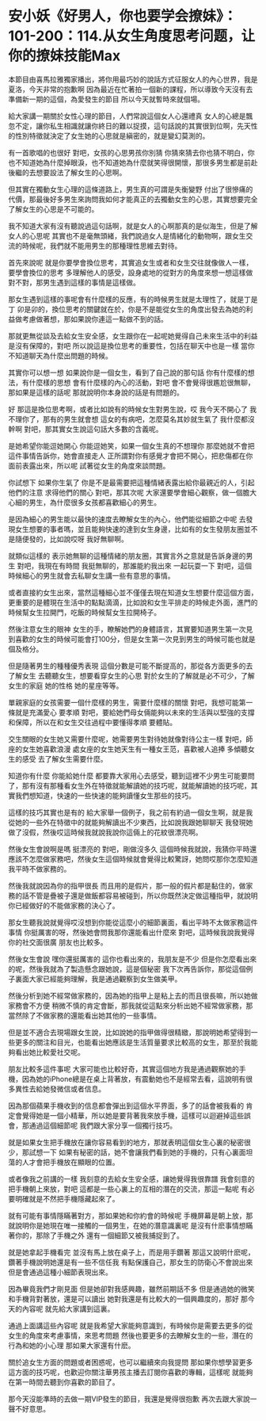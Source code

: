 # 安小妖《好男人，你也要学会撩妹》：101-200：114.从女生角度思考问题，让你的撩妹技能Max

本節目由喜馬拉雅獨家播出，將你用最巧妙的說話方式征服女人的內心世界，我是夏洛，今天非常的抱歉啊 因為最近在忙著拍一個新的課程，所以導致今天沒有去準備新一期的這個，為愛發生的節目 所以今天就暫時來就個場。

給大家講一期關於女性心理的節目，人們常說這個女人心還禮真 女人的心總是飄忽不定，讓你私生相識就讓你終日的難以捉摸，這句話說的其實很到位啊，先天性的性別特徵就決定了女生她的心思就是縝密的，就是變幻莫測的。

有一首歌唱的也很好 對吧，女孩的心思男孩你別猜 你猜來猜去你也猜不明白，你也不知道她為什麼掉眼淚，也不知道她為什麼就笑得很開懷，那很多男生都是前赴後繼的去想要設法了解女生的心思啊。

但其實在獨動女生心理的這條道路上，男生真的可謂是失衡變野 付出了很慘痛的代價，那最後好多男生來詢問我如何才能真正的去獨動女生的心思，其實想要完全了解女生的心思是不可能的。

我不知道大家有沒有聽說過這句話啊，就是女人的心啊那真的是似海生，但是了解女人的心思呢 其實也不是毫無頭緒，我們說過女人是情緒化的動物啊，跟女生交流的時候呢，我們就不能用男生的那種理性思維去對待。

首先來說呢 就是你要學會換位思考，其實追女生或者和女生交往就像做人一樣，要學會換位的思考 多理解他人的感受，設身處地的從對方的角度來想一想這樣做對不對，那男生遇到這樣的事情是這樣做。

那女生遇到這樣的事呢會有什麼樣的反應，有的時候男生就是太理性了，就是丁是丁 卯是卯的，換位思考的關鍵就在於，你是不是能從女生的角度出發去為她的利益做考慮做著想，那如果說你連這一點做不到的話。

那就更無從談及去給女生安全感，女生跟你在一起呢她覺得自己未來生活中的利益是沒有保障的，對吧 所以說這是換位思考的重要性，包括在聊天中也是一樣 當你不知道聊天為什麼出問題的時候。

其實你可以想一想 如果說你是一個女生，看到了自己說的那句話 你有什麼樣的想法，有什麼樣的思想 會有什麼樣的內心的活動，對吧 會不會覺得很尷尬很無聊，那如果是這樣的話呢 那就說明你本身說的話是有問題的。

好 那這是換位思考啊，或者比如說有的時候女生對男生說，哎 我今天不開心了 我不理你了，那有的男生就會想 這女的有病吧，怎麼莫名其妙就生氣了 我什麼都沒幹啊 對吧，那其實女生說這句話大多數的含義呢。

是她希望你能逗她開心 你能逗她笑，如果一個女生真的不想理你 那麼她就不會把這件事情告訴你，她會直接走人 正所謂對你有感覺才會把不開心，把悲傷都在你面前表露出來，所以呢 試著從女生的角度來談問題。

你試想下 如果你生氣了 你是不是最需要把這種情緒表露出給你最親近的人，引起他們的注意 求得他們的關心 對吧，那其次呢 大家還要學會細心觀察，做一個膽大心細的男生，為什麼很多女孩都喜歡細心的男生。

是因為細心的男生能以最快的速度去瞭解女生的內心，他們能從細節之中呢 去發現女生想要的事者嗎，並且能夠快速的達到女生身邊，比如有的女生發朋友圈並不是隨便發的，比如說哎呀 我好無聊啊。

就類似這樣的 表示她無聊的這種情緒的朋友圈，其實言外之意就是告訴身邊的男生 對吧，我現在有時間 我挺無聊的，那誰能約我出來 一起玩耍一下 對吧，這個時候細心的男生就會去私聊女生講一些有意思的事情。

或者直接約女生出來，當然這種細心並不僅僅去現在知道女生想要什麼這個方面，更重要的是體現在生活中的點點滴滴，比如說和女生平排走的時候走外面，進門的時候幫女生拉開門，吃飯的時候幫女生拉開椅子。

然後注意女生的眼神 女生的手，瞭解她們的身體語言，其實要知道男生第一次見到喜歡的女生的時候可能會打100分，但是女生第一次見到男生的時候可能也就是個及格分。

但是隨著男生的種種優秀表現 這個分數是可能不斷提高的，那從各方面更多的去了解女生 去聽聽女生，想要看穿女生的心思 對於女生的了解就是必不可少，了解女生的家庭 她的性格 她的星座等等。

單親家庭的女孩需要一個什麼樣的男生，需要什麼樣的關懷 對吧，我想可能第一條就是充滿愛心 要孝順 對吧，要給她們母女倆能夠以未來的生活與以堅強的支撐和保障，所以在和女生交往過程中要懂得孝順 要體貼。

交生關眼的女生她又需要什麼呢，她需要男生對待她就像對待公主一樣 對吧，師座的女生她喜歡浪漫 處女座的女生她天生有一種女王范，喜歡被人追捧 多傾聽女生的感受 去了解女生需要什麼。

知道你有什麼 你能給她什麼 都要靠大家用心去感受，聽到這裡不少男生可能要問了，那有沒有那種看女生外在特徵就能解讀她的技巧呢，就能解讀她的技巧呢，其實我們想知道，快速的一些快速的能夠讀懂女生那些的技巧。

這樣的技巧其實也是有的 給大家舉一個例子，我之前有約過一個女生啊，就是我從她的一些外在特徵中的就能夠解讀出不少東西，比如說我跟她聊聊天 我發現她做了沒假，然後哎這時候我就說我說你這倆上的花紋很漂亮啊。

然後女生會說啊是嗎 挺漂亮的 對吧，剛做沒多久 這個時候我就說，我猜你平時還應該不怎麼做家務吧，然後女生這個時候就會覺得比較驚訝，她問哎那你怎麼知道我平時不做家務的。

然後我就說因為你的指甲很長 而且用的是假片，那一般的假片都是黏住的，做家務的話不管是疊被子還是做飯都容易被碰到，所以你既然決定做這種指甲，就說明你已經做好的不能做家務的決心了。

那女生聽我說就覺得哎沒想到你能從這麼小的細節裏面，看出平時不太做家務這件事情 你挺厲害的呀，然後她會問我那你還能看出什麼來 對吧，這時候我說我覺得你的社交面很廣 朋友也比較多。

然後女生會說 嘿你還挺厲害的 這你也看出來的，我朋友是不少 但是你怎麼看出來的呢，然後我就為了製造懸念跟她說，這是個秘密 我下次再告訴你，那從這個例子裏面大家已經能夠理解，我是通過觀察到女生做美甲。

然後分析到她不經常做家務的，因為她的指甲上是粘上去的而且很長嘛，所以她做家務會不方便 稍微不慎的肯定會斷，那我就從這點來分析出她不經常做家務，那當然除了不做家務的還能看出她其他的一些事情。

但是並不適合去現場跟女生說，比如說她的指甲做得很精緻，那說明她希望得到一些更多的關注和目光，也能看出她應該是生活質量要求比較高的女生，那至於我能夠看出她比較愛社交呢。

朋友比較多這件事呢 大家可能也比較好奇，其實這個地方我是通過觀察她的手機，因為她的iPhone總是在桌上背著放，有震動她也不是經常去看，這說明有很多異性去給她發微信或者信息。

因為那個蘋果手機收到的信息都會彈出到這個水平界面，多了的話會被我看的 肯定會覺得她是一個小精華，所以她是要背著我來放手機，這樣可以迴避掉這些誤會，那通過這個細節呢 我們跟大家分享一個獨行技巧。

就是如果女生把手機放在讓你容易看到的地方，那就表明這個女生心裏的秘密很少，那試想一下 如果有秘密的話，她不會讓我們看到她的手機的，只有心裏面坦蕩的人才會把手機放在顯眼的位置。

或者像我之前講的一樣 我刻意的去給女生安全感，讓她覺得我很靠譜 我會刻意的把手機朝上來放，對吧 這都是一些心裏上的互相的潛在的交流，那這一點呢 有必要明確就是不然把手機隱藏起來了。

就有可能有事情隱瞞著對方，那如果她和你約會的時候呢 手機屏幕是朝上放，那就說明你是她現在唯一接觸的一個男生，在她的潛意識裏呢 是沒有什麽事情想瞞著你的，那除了手機之外 還有一個細節又被我捕捉到了。

就是她拿起手機看完 並沒有馬上放在桌子上，而是用手鑽著 那這又說明什麽呢，鑽著手機說明她還是有一些不信任我 有點保護自己，那女生的防衛心不會說出來 但是會通過這種小細節表現出來。

因為畢竟我們才剛見面 但是她卻對我感興趣，雖然前期話不多 但是通過她的微笑和手機背對著放，還是可以讀出 她對我還是有比較大的一個興趣度的，那好 那今天的內容呢 就先給大家講到這裏。

通過上面講這些內容呢 就是我希望大家能夠意識到，有時候你是需要去更多的從女生的角度來考慮事情，來思考問題 然後也要更多的去瞭解女生的一些，潛在的行為和她的小心理 那如果大家還有什麽。

關於追女生方面的問題或者困惑呢，也可以繼續來向我提問 那如果你想學習更多這方面的技巧呢，也歡迎你關注華男孩主播去訂閱你喜歡的專輯，這樣呢 就能夠在第一時間去聽到你喜歡的節目了。

那今天沒能準時的去做一期VIP發生的節目，我還是覺得很抱歉 再次去跟大家說一聲不好意思。